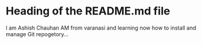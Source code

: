 # Heading of the README.md file

I am Ashish Chauhan AM from varanasi and learning now how to install and manage Git repogetory...

